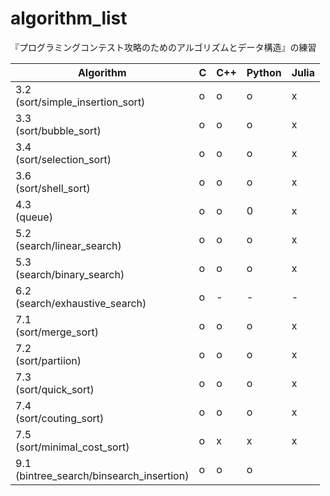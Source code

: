 # algorithm_list

『プログラミングコンテスト攻略のためのアルゴリズムとデータ構造』の練習

| Algorithm                                   | C | C++ | Python | Julia |
| ---------                                   | - | --- | ------ | ----- |
| 3.2<br>(sort/simple_insertion_sort)         | o | o   | o      | x     |
| 3.3<br>(sort/bubble_sort)                   | o | o   | o      | x     |
| 3.4<br>(sort/selection_sort)                | o | o   | o      | x     |
| 3.6<br>(sort/shell_sort)                    | o | o   | o      | x     |
| 4.3<br>(queue)                              | o | o   | 0      | x     |
| 5.2<br>(search/linear_search)               | o | o   | o      | x     |
| 5.3<br>(search/binary_search)               | o | o   | o      | x     |
| 6.2<br>(search/exhaustive_search)           | o | -   | -      | -     |
| 7.1<br>(sort/merge_sort)                    | o | o   | o      | x     |
| 7.2<br>(sort/partiion)                      | o | o   | o      | x     |
| 7.3<br>(sort/quick_sort)                    | o | o   | o      | x     |
| 7.4<br>(sort/couting_sort)                  | o | o   | o      | x     |
| 7.5<br>(sort/minimal_cost_sort)             | o | x   | x      | x     |
| 9.1<br>(bintree_search/binsearch_insertion) | o | o   | o      |       |
